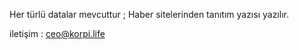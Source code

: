 Her türlü  datalar mevcuttur  ; Haber sitelerinden tanıtım yazısı yazılır.

iletişim : ceo@korpi.life
